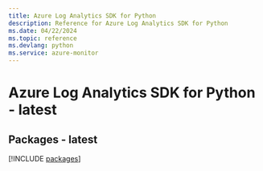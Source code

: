 ```yaml
---
title: Azure Log Analytics SDK for Python
description: Reference for Azure Log Analytics SDK for Python
ms.date: 04/22/2024
ms.topic: reference
ms.devlang: python
ms.service: azure-monitor
---
```

# Azure Log Analytics SDK for Python - latest
## Packages - latest
[!INCLUDE [packages](log-analytics-index.md)]